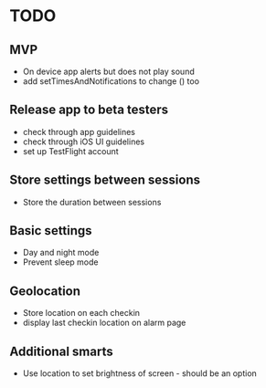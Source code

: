 # TODO

## MVP

* On device app alerts but does not play sound
* add setTimesAndNotifications to change () too

## Release app to beta testers

* check through app guidelines
* check through iOS UI guidelines
* set up TestFlight account

## Store settings between sessions

* Store the duration between sessions

## Basic settings

* Day and night mode
* Prevent sleep mode

## Geolocation

* Store location on each checkin
* display last checkin location on alarm page

## Additional smarts

* Use location to set brightness of screen - should be an option
